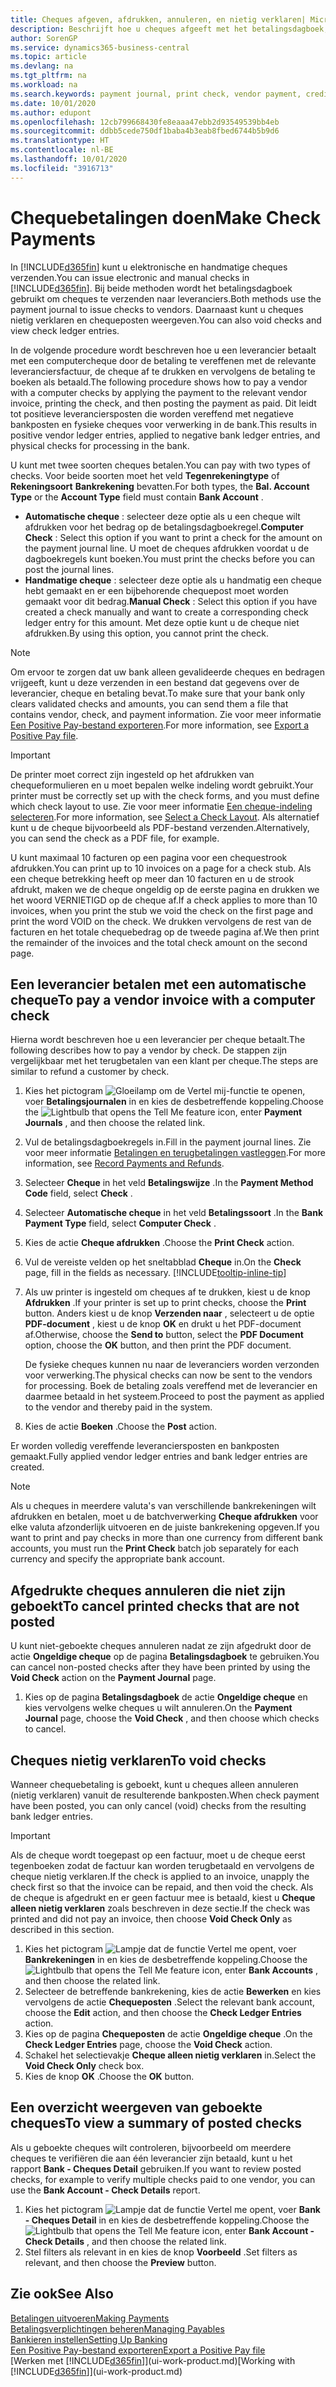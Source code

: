 ```yaml
---
title: Cheques afgeven, afdrukken, annuleren, en nietig verklaren| Microsoft Docs
description: Beschrijft hoe u cheques afgeeft met het betalingsdagboek, cheques afdrukt, en chequeposten nietig verklaart of weergeeft in Business Central.
author: SorenGP
ms.service: dynamics365-business-central
ms.topic: article
ms.devlang: na
ms.tgt_pltfrm: na
ms.workload: na
ms.search.keywords: payment journal, print check, vendor payment, creditor, debt, balance due, AP
ms.date: 10/01/2020
ms.author: edupont
ms.openlocfilehash: 12cb799668430fe8eaaa47ebb2d93549539bb4eb
ms.sourcegitcommit: ddbb5cede750df1baba4b3eab8fbed6744b5b9d6
ms.translationtype: HT
ms.contentlocale: nl-BE
ms.lasthandoff: 10/01/2020
ms.locfileid: "3916713"
---
```

# <a name="make-check-payments"></a><span data-ttu-id="bd4fe-103">Chequebetalingen doen</span><span class="sxs-lookup"><span data-stu-id="bd4fe-103">Make Check Payments</span></span>

<span data-ttu-id="bd4fe-104">In [!INCLUDE[d365fin](includes/d365fin_md.md)] kunt u elektronische en handmatige cheques verzenden.</span><span class="sxs-lookup"><span data-stu-id="bd4fe-104">You can issue electronic and manual checks in [!INCLUDE[d365fin](includes/d365fin_md.md)].</span></span> <span data-ttu-id="bd4fe-105">Bij beide methoden wordt het betalingsdagboek gebruikt om cheques te verzenden naar leveranciers.</span><span class="sxs-lookup"><span data-stu-id="bd4fe-105">Both methods use the payment journal to issue checks to vendors.</span></span> <span data-ttu-id="bd4fe-106">Daarnaast kunt u cheques nietig verklaren en chequeposten weergeven.</span><span class="sxs-lookup"><span data-stu-id="bd4fe-106">You can also void checks and view check ledger entries.</span></span>

<span data-ttu-id="bd4fe-107">In de volgende procedure wordt beschreven hoe u een leverancier betaalt met een computercheque door de betaling te vereffenen met de relevante leveranciersfactuur, de cheque af te drukken en vervolgens de betaling te boeken als betaald.</span><span class="sxs-lookup"><span data-stu-id="bd4fe-107">The following procedure shows how to pay a vendor with a computer checks by applying the payment to the relevant vendor invoice, printing the check, and then posting the payment as paid.</span></span> <span data-ttu-id="bd4fe-108">Dit leidt tot positieve leveranciersposten die worden vereffend met negatieve bankposten en fysieke cheques voor verwerking in de bank.</span><span class="sxs-lookup"><span data-stu-id="bd4fe-108">This results in positive vendor ledger entries, applied to negative bank ledger entries, and physical checks for processing in the bank.</span></span>

<span data-ttu-id="bd4fe-109">U kunt met twee soorten cheques betalen.</span><span class="sxs-lookup"><span data-stu-id="bd4fe-109">You can pay with two types of checks.</span></span> <span data-ttu-id="bd4fe-110">Voor beide soorten moet het veld **Tegenrekeningtype** of **Rekeningsoort** **Bankrekening** bevatten.</span><span class="sxs-lookup"><span data-stu-id="bd4fe-110">For both types, the **Bal. Account Type** or the **Account Type** field must contain **Bank Account** .</span></span>

- <span data-ttu-id="bd4fe-111">**Automatische cheque** : selecteer deze optie als u een cheque wilt afdrukken voor het bedrag op de betalingsdagboekregel.</span><span class="sxs-lookup"><span data-stu-id="bd4fe-111">**Computer Check** : Select this option if you want to print a check for the amount on the payment journal line.</span></span> <span data-ttu-id="bd4fe-112">U moet de cheques afdrukken voordat u de dagboekregels kunt boeken.</span><span class="sxs-lookup"><span data-stu-id="bd4fe-112">You must print the checks before you can post the journal lines.</span></span>
- <span data-ttu-id="bd4fe-113">**Handmatige cheque** : selecteer deze optie als u handmatig een cheque hebt gemaakt en er een bijbehorende chequepost moet worden gemaakt voor dit bedrag.</span><span class="sxs-lookup"><span data-stu-id="bd4fe-113">**Manual Check** : Select this option if you have created a check manually and want to create a corresponding check ledger entry for this amount.</span></span> <span data-ttu-id="bd4fe-114">Met deze optie kunt u de cheque niet afdrukken.</span><span class="sxs-lookup"><span data-stu-id="bd4fe-114">By using this option, you cannot print the check.</span></span>

> [!NOTE]  
> <span data-ttu-id="bd4fe-115">Om ervoor te zorgen dat uw bank alleen gevalideerde cheques en bedragen vrijgeeft, kunt u deze verzenden in een bestand dat gegevens over de leverancier, cheque en betaling bevat.</span><span class="sxs-lookup"><span data-stu-id="bd4fe-115">To make sure that your bank only clears validated checks and amounts, you can send them a file that contains vendor, check, and payment information.</span></span> <span data-ttu-id="bd4fe-116">Zie voor meer informatie [Een Positive Pay-bestand exporteren](finance-how-positive-pay.md).</span><span class="sxs-lookup"><span data-stu-id="bd4fe-116">For more information, see [Export a Positive Pay file](finance-how-positive-pay.md).</span></span>

> [!IMPORTANT]
> <span data-ttu-id="bd4fe-117">De printer moet correct zijn ingesteld op het afdrukken van chequeformulieren en u moet bepalen welke indeling wordt gebruikt.</span><span class="sxs-lookup"><span data-stu-id="bd4fe-117">Your printer must be correctly set up with the check forms, and you must define which check layout to use.</span></span> <span data-ttu-id="bd4fe-118">Zie voor meer informatie [Een cheque-indeling selecteren](finance-how-define-check-layouts.md).</span><span class="sxs-lookup"><span data-stu-id="bd4fe-118">For more information, see [Select a Check Layout](finance-how-define-check-layouts.md).</span></span> <span data-ttu-id="bd4fe-119">Als alternatief kunt u de cheque bijvoorbeeld als PDF-bestand verzenden.</span><span class="sxs-lookup"><span data-stu-id="bd4fe-119">Alternatively, you can send the check as a PDF file, for example.</span></span>  

<span data-ttu-id="bd4fe-120">U kunt maximaal 10 facturen op een pagina voor een chequestrook afdrukken.</span><span class="sxs-lookup"><span data-stu-id="bd4fe-120">You can print up to 10 invoices on a page for a check stub.</span></span> <span data-ttu-id="bd4fe-121">Als een cheque betrekking heeft op meer dan 10 facturen en u de strook afdrukt, maken we de cheque ongeldig op de eerste pagina en drukken we het woord VERNIETIGD op de cheque af.</span><span class="sxs-lookup"><span data-stu-id="bd4fe-121">If a check applies to more than 10 invoices, when you print the stub we void the check on the first page and print the word VOID on the check.</span></span> <span data-ttu-id="bd4fe-122">We drukken vervolgens de rest van de facturen en het totale chequebedrag op de tweede pagina af.</span><span class="sxs-lookup"><span data-stu-id="bd4fe-122">We then print the remainder of the invoices and the total check amount on the second page.</span></span>

## <a name="to-pay-a-vendor-invoice-with-a-computer-check"></a><span data-ttu-id="bd4fe-123">Een leverancier betalen met een automatische cheque</span><span class="sxs-lookup"><span data-stu-id="bd4fe-123">To pay a vendor invoice with a computer check</span></span>
<span data-ttu-id="bd4fe-124">Hierna wordt beschreven hoe u een leverancier per cheque betaalt.</span><span class="sxs-lookup"><span data-stu-id="bd4fe-124">The following describes how to pay a vendor by check.</span></span> <span data-ttu-id="bd4fe-125">De stappen zijn vergelijkbaar met het terugbetalen van een klant per cheque.</span><span class="sxs-lookup"><span data-stu-id="bd4fe-125">The steps are similar to refund a customer by check.</span></span>

1. <span data-ttu-id="bd4fe-126">Kies het pictogram ![Gloeilamp om de Vertel mij-functie te openen](media/ui-search/search_small.png "Vertel me wat u wilt doen"), voer **Betalingsjournalen** in en kies de desbetreffende koppeling.</span><span class="sxs-lookup"><span data-stu-id="bd4fe-126">Choose the ![Lightbulb that opens the Tell Me feature](media/ui-search/search_small.png "Tell me what you want to do") icon, enter **Payment Journals** , and then choose the related link.</span></span>
2. <span data-ttu-id="bd4fe-127">Vul de betalingsdagboekregels in.</span><span class="sxs-lookup"><span data-stu-id="bd4fe-127">Fill in the payment journal lines.</span></span> <span data-ttu-id="bd4fe-128">Zie voor meer informatie [Betalingen en terugbetalingen vastleggen](payables-how-post-payments-refunds.md).</span><span class="sxs-lookup"><span data-stu-id="bd4fe-128">For more information, see [Record Payments and Refunds](payables-how-post-payments-refunds.md).</span></span>
3. <span data-ttu-id="bd4fe-129">Selecteer **Cheque** in het veld **Betalingswijze** .</span><span class="sxs-lookup"><span data-stu-id="bd4fe-129">In the **Payment Method Code** field, select **Check** .</span></span>
4. <span data-ttu-id="bd4fe-130">Selecteer **Automatische cheque** in het veld **Betalingssoort** .</span><span class="sxs-lookup"><span data-stu-id="bd4fe-130">In the **Bank Payment Type** field, select **Computer Check** .</span></span>
5. <span data-ttu-id="bd4fe-131">Kies de actie **Cheque afdrukken** .</span><span class="sxs-lookup"><span data-stu-id="bd4fe-131">Choose the **Print Check** action.</span></span>
6. <span data-ttu-id="bd4fe-132">Vul de vereiste velden op het sneltabblad **Cheque** in.</span><span class="sxs-lookup"><span data-stu-id="bd4fe-132">On the **Check** page, fill in the fields as necessary.</span></span> [!INCLUDE[tooltip-inline-tip](includes/tooltip-inline-tip_md.md)]
7. <span data-ttu-id="bd4fe-133">Als uw printer is ingesteld om cheques af te drukken, kiest u de knop **Afdrukken** .</span><span class="sxs-lookup"><span data-stu-id="bd4fe-133">If your printer is set up to print checks, choose the **Print** button.</span></span> <span data-ttu-id="bd4fe-134">Anders kiest u de knop **Verzenden naar** , selecteert u de optie **PDF-document** , kiest u de knop **OK** en drukt u het PDF-document af.</span><span class="sxs-lookup"><span data-stu-id="bd4fe-134">Otherwise, choose the **Send to** button, select the **PDF Document** option, choose the **OK** button, and then print the PDF document.</span></span>

    <span data-ttu-id="bd4fe-135">De fysieke cheques kunnen nu naar de leveranciers worden verzonden voor verwerking.</span><span class="sxs-lookup"><span data-stu-id="bd4fe-135">The physical checks can now be sent to the vendors for processing.</span></span> <span data-ttu-id="bd4fe-136">Boek de betaling zoals vereffend met de leverancier en daarmee betaald in het systeem.</span><span class="sxs-lookup"><span data-stu-id="bd4fe-136">Proceed to post the payment as applied to the vendor and thereby paid in the system.</span></span>
8. <span data-ttu-id="bd4fe-137">Kies de actie **Boeken** .</span><span class="sxs-lookup"><span data-stu-id="bd4fe-137">Choose the **Post** action.</span></span>

<span data-ttu-id="bd4fe-138">Er worden volledig vereffende leveranciersposten en bankposten gemaakt.</span><span class="sxs-lookup"><span data-stu-id="bd4fe-138">Fully applied vendor ledger entries and bank ledger entries are created.</span></span>

> [!NOTE]  
> <span data-ttu-id="bd4fe-139">Als u cheques in meerdere valuta's van verschillende bankrekeningen wilt afdrukken en betalen, moet u de batchverwerking **Cheque afdrukken** voor elke valuta afzonderlijk uitvoeren en de juiste bankrekening opgeven.</span><span class="sxs-lookup"><span data-stu-id="bd4fe-139">If you want to print and pay checks in more than one currency from different bank accounts, you must run the **Print Check** batch job separately for each currency and specify the appropriate bank account.</span></span>

## <a name="to-cancel-printed-checks-that-are-not-posted"></a><span data-ttu-id="bd4fe-140">Afgedrukte cheques annuleren die niet zijn geboekt</span><span class="sxs-lookup"><span data-stu-id="bd4fe-140">To cancel printed checks that are not posted</span></span>
<span data-ttu-id="bd4fe-141">U kunt niet-geboekte cheques annuleren nadat ze zijn afgedrukt door de actie **Ongeldige cheque** op de pagina **Betalingsdagboek** te gebruiken.</span><span class="sxs-lookup"><span data-stu-id="bd4fe-141">You can cancel non-posted checks after they have been printed by using the **Void Check** action on the **Payment Journal** page.</span></span>

1. <span data-ttu-id="bd4fe-142">Kies op de pagina **Betalingsdagboek** de actie **Ongeldige cheque** en kies vervolgens welke cheques u wilt annuleren.</span><span class="sxs-lookup"><span data-stu-id="bd4fe-142">On the **Payment Journal** page, choose the **Void Check** , and then choose which checks to cancel.</span></span>

## <a name="to-void-checks"></a><span data-ttu-id="bd4fe-143">Cheques nietig verklaren</span><span class="sxs-lookup"><span data-stu-id="bd4fe-143">To void checks</span></span>

<span data-ttu-id="bd4fe-144">Wanneer chequebetaling is geboekt, kunt u cheques alleen annuleren (nietig verklaren) vanuit de resulterende bankposten.</span><span class="sxs-lookup"><span data-stu-id="bd4fe-144">When check payment have been posted, you can only cancel (void) checks from the resulting bank ledger entries.</span></span>

> [!IMPORTANT]
> <span data-ttu-id="bd4fe-145">Als de cheque wordt toegepast op een factuur, moet u de cheque eerst tegenboeken zodat de factuur kan worden terugbetaald en vervolgens de cheque nietig verklaren.</span><span class="sxs-lookup"><span data-stu-id="bd4fe-145">If the check is applied to an invoice, unapply the check first so that the invoice can be repaid, and then void the check.</span></span> <span data-ttu-id="bd4fe-146">Als de cheque is afgedrukt en er geen factuur mee is betaald, kiest u **Cheque alleen nietig verklaren** zoals beschreven in deze sectie.</span><span class="sxs-lookup"><span data-stu-id="bd4fe-146">If the check was printed and did not pay an invoice, then choose **Void Check Only** as described in this section.</span></span>

1. <span data-ttu-id="bd4fe-147">Kies het pictogram ![Lampje dat de functie Vertel me opent](media/ui-search/search_small.png "Vertel me wat u wilt doen"), voer **Bankrekeningen** in en kies de desbetreffende koppeling.</span><span class="sxs-lookup"><span data-stu-id="bd4fe-147">Choose the ![Lightbulb that opens the Tell Me feature](media/ui-search/search_small.png "Tell me what you want to do") icon, enter **Bank Accounts** , and then choose the related link.</span></span>
2. <span data-ttu-id="bd4fe-148">Selecteer de betreffende bankrekening, kies de actie **Bewerken** en kies vervolgens de actie **Chequeposten** .</span><span class="sxs-lookup"><span data-stu-id="bd4fe-148">Select the relevant bank account, choose the **Edit** action, and then choose the **Check Ledger Entries** action.</span></span>
3. <span data-ttu-id="bd4fe-149">Kies op de pagina **Chequeposten** de actie **Ongeldige cheque** .</span><span class="sxs-lookup"><span data-stu-id="bd4fe-149">On the **Check Ledger Entries** page, choose the **Void Check** action.</span></span>
4. <span data-ttu-id="bd4fe-150">Schakel het selectievakje **Cheque alleen nietig verklaren** in.</span><span class="sxs-lookup"><span data-stu-id="bd4fe-150">Select the **Void Check Only** check box.</span></span>
5. <span data-ttu-id="bd4fe-151">Kies de knop **OK** .</span><span class="sxs-lookup"><span data-stu-id="bd4fe-151">Choose the **OK** button.</span></span>

## <a name="to-view-a-summary-of-posted-checks"></a><span data-ttu-id="bd4fe-152">Een overzicht weergeven van geboekte cheques</span><span class="sxs-lookup"><span data-stu-id="bd4fe-152">To view a summary of posted checks</span></span>
<span data-ttu-id="bd4fe-153">Als u geboekte cheques wilt controleren, bijvoorbeeld om meerdere cheques te verifiëren die aan één leverancier zijn betaald, kunt u het rapport **Bank - Cheques Detail** gebruiken.</span><span class="sxs-lookup"><span data-stu-id="bd4fe-153">If you want to review posted checks, for example to verify multiple checks paid to one vendor, you can use the **Bank Account - Check Details** report.</span></span>
1. <span data-ttu-id="bd4fe-154">Kies het pictogram ![Lampje dat de functie Vertel me opent](media/ui-search/search_small.png "Vertel me wat u wilt doen"), voer **Bank - Cheques Detail** in en kies de desbetreffende koppeling.</span><span class="sxs-lookup"><span data-stu-id="bd4fe-154">Choose the ![Lightbulb that opens the Tell Me feature](media/ui-search/search_small.png "Tell me what you want to do") icon, enter **Bank Account - Check Details** , and then choose the related link.</span></span>
2. <span data-ttu-id="bd4fe-155">Stel filters als relevant in en kies de knop **Voorbeeld** .</span><span class="sxs-lookup"><span data-stu-id="bd4fe-155">Set filters as relevant, and then choose the **Preview** button.</span></span>

## <a name="see-also"></a><span data-ttu-id="bd4fe-156">Zie ook</span><span class="sxs-lookup"><span data-stu-id="bd4fe-156">See Also</span></span>
[<span data-ttu-id="bd4fe-157">Betalingen uitvoeren</span><span class="sxs-lookup"><span data-stu-id="bd4fe-157">Making Payments</span></span>](payables-make-payments.md)  
[<span data-ttu-id="bd4fe-158">Betalingsverplichtingen beheren</span><span class="sxs-lookup"><span data-stu-id="bd4fe-158">Managing Payables</span></span>](payables-manage-payables.md)  
[<span data-ttu-id="bd4fe-159">Bankieren instellen</span><span class="sxs-lookup"><span data-stu-id="bd4fe-159">Setting Up Banking</span></span>](bank-setup-banking.md)  
[<span data-ttu-id="bd4fe-160">Een Positive Pay-bestand exporteren</span><span class="sxs-lookup"><span data-stu-id="bd4fe-160">Export a Positive Pay file</span></span>](finance-how-positive-pay.md)  
<span data-ttu-id="bd4fe-161">[Werken met [!INCLUDE[d365fin](includes/d365fin_md.md)]](ui-work-product.md)</span><span class="sxs-lookup"><span data-stu-id="bd4fe-161">[Working with [!INCLUDE[d365fin](includes/d365fin_md.md)]](ui-work-product.md)</span></span>  

